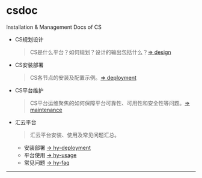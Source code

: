 # csdoc
Installation &amp; Management Docs of CS


- CS规划设计
	> CS是什么平台？如何规划？设计的输出包括什么？[=> design][1]
	
- CS安装部署
	> CS各节点的安装及配置示例。[=> deployment][2]
	
- CS平台维护
	> CS平台运维聚焦的如何保障平台可靠性、可用性和安全性等问题。[=> maintenance][3]
	
- 汇云平台
	> 汇云平台安装、使用及常见问题汇总。
	
	* 安装部署 [-> hy-deployment][4]
	* 平台使用 [-> hy-usage][5]
	* 常见问题 [-> hy-faq][6]

---
[1]: (https://raw.github.com/hy-cloud/csdoc/master/design.md) "design.md"
[2]: (https://raw.github.com/hy-cloud/csdoc/master/deployment.md) "deployment.md"
[3]: (https://raw.github.com/hy-cloud/csdoc/master/maintenance.md) "maintenance.md"
[4]: (https://raw.github.com/hy-cloud/csdoc/master/hy-deployment.md) "hy-deployment.md"
[5]: (https://raw.github.com/hy-cloud/csdoc/master/hy-usage.md) "hy-usage.md"
[6]: (https://raw.github.com/hy-cloud/csdoc/master/hy-faq.md) "hy-faq.md"
